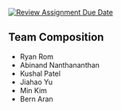 [![Review Assignment Due Date](https://classroom.github.com/assets/deadline-readme-button-22041afd0340ce965d47ae6ef1cefeee28c7c493a6346c4f15d667ab976d596c.svg)](https://classroom.github.com/a/18vkNgfz)


## Team Composition
- Ryan Rom
- Abinand Nanthananthan
- Kushal Patel
- Jiahao Yu
- Min Kim
- Bern Aran
